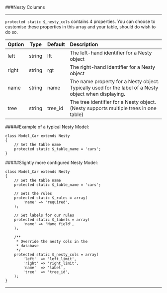 ###Nesty Columns

----------

`protected static $_nesty_cols` contains 4 properties. You can choose to customise these properties in this array and your table, should do wish to do so.

Option                       | Type            | Default       | Description      
:--------------------------- | :-------------: | :------------ | :---------------  
left                         | string          | lft           | The left-hand identifier for a Nesty object
right                        | string          | rgt           | The right-hand identifier for a Nesty object
name                         | string          | name          | The name property for a Nesty object. Typically used for the label of a Nesty object when displaying.
tree                         | string          | tree_id       | The tree identifier for a Nesty object. (Nesty supports multiple trees in one table) 


#####Example of a typical Nesty Model:

	class Model_Car extends Nesty
	{
		// Set the table name
		protected static $_table_name = 'cars';
	}

#####Slightly more configured Nesty Model:

	class Model_Car extends Nesty
	{
		// Set the table name
		protected static $_table_name = 'cars';

		// Sets the rules
		protected static $_rules = array(
			'name' => 'required',
		);

		// Set labels for our rules
		protected static $_labels = array(
			'name' => 'Name field',
		);

		/**
		 * Override the nesty cols in the
		 * database
		 */
		protected static $_nesty_cols = array(
			'left'  => 'left_limit',
			'right' => 'right_limit',
			'name'  => 'label',
			'tree'  => 'tree_id',
		);
	}

----------
